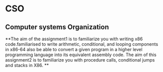 # CSO
## Computer systems Organization 

**The aim of the assignment1 is to familiarize you with writing x86 code.familiarised to write arithmetic, conditional, and looping components in x86-64 also be able to convert a given program in a higher level programming language into its equivalent assembly code.
The aim of this assignment2 is to familiarize you with procedure calls, conditional jumps and stacks in X86. **
